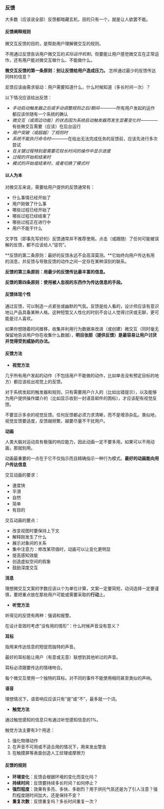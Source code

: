 ### 反馈

大多数（应该说全部）反馈都暗藏玄机，目的只有一个，就是让人欲罢不能。

#### 反馈阐释规则

微交互反馈的目的，是帮助用户理解微交互的规则。

不用通过反馈告诉用户微交互的*实际运作机制*，但要能让用户感觉微交互在正常运作，还有用户能对微交互做什么、不能做什么。

**微交互反馈的第一条原则：别让反馈给用户造成压力。** 怎样通过最少的反馈传达同样的信息？

反馈应该由需求驱动：用户需要知道什么，什么时候知道（多长时间一次）？

以下情况应该给出反馈：

- *手动启动触发器之后或手动调整规则之后/期间*————所有用户发起的运作都应该伴随有一个系统的确认
- *微交互（或周边功能）的状态因为系统启动触发器而发生显著变化时*————有些微交互需要（应该）在后台运行
- *用户突破（或超越）了规则时*
- *系统不能执行命令时*————在给出无法完成任务的反馈前，应该先进行多次尝试
- *在关键过程特别是需要花较长时间的操作中显示进度*
- *过程的开始和结束时*
- *模式的开始或结束时，或者切换了模式时*

#### 以人为本

对微交互来说，需要给用户提供的反馈通常有：
- 什么事情已经开始了
- 用户刚做了什么事
- 哪些过程已经开始了
- 哪些过程已经结束了
- 哪些过程正在进行中
- 用户不能干什么

文字性（即事先写好的）反馈通常并不推荐使用。点击（或跟随）了任何可能被误解的反馈，都不应该给人“惩罚”。

**反馈的第二条原则：最好的反馈永远不会高深莫测。**它始终向用户传达有用的消息，并反馈与导致反馈的动作之间一定存在某种深刻的联系。

**反馈的第三条原则：用最少的反馈传达最丰富的信息。**

**反馈的第四条原则：使用被人忽视的东西作为传达信息的手段。**

#### 反馈体现个性

通过反馈，可以制造一点紧张或幽默的气氛。反馈是给人看的，设计师应该有意识地让产品具备某种人格。这种短暂又人性化的时刻不会让人觉得讨厌或无聊，更可能是讨人喜欢。

如果你想随着时间推移，收集并利用行为数据来改进（或创建）微交互（同时毫无保留地告诉用户你在收集什么数据），**明目张胆（提供反馈）是最容易让用户讨厌并觉得受到威胁的办法。**

#### 反馈方法

- **视觉方法**

几乎所有用户发起的动作（不包括用户不能做的动作，比如单击没有预定目标的地方）都应该给出视觉上的反馈。

对于系统发起的触发器和规则，只有需要用户介入的（比如出错提示），以及能够为用户提供操作媒介的（比如显示收到一封语音邮件的图标），才应该配有视觉反馈。

不要显示多余的视觉反馈。任何反馈都必须力求清晰，而不是增添杂乱。类似地，视觉反馈要适度，反馈越频繁，越要尽量不干扰用户。

**动画**

人类大脑对运动具有极强的响应能力，因此动画一定不要多用。如果可以不用动画，那就别用。

动画最重要的一点在于它不仅指示而且精确指示一种行为模式。**最好的动画能向用户传达信息**

交互动画的要求：
- 速度快
- 平滑
- 自然
- 简单
- 有目的

交互动画的要点：
- 改变视图时要保持上下文
- 解释刚发生了什么
- 展示对象间的关系
- 集中注意力：修改某项值时，动画可以让变化更明显
- 提高感知效能
- 创造虚拟空间的假象
- 鼓励深度交互

**消息**

理想微交互文案的字数应该以个为单位计算，文案一定要简短，动词选择一定要谨慎，要把重点放在那些用户可能或需要采取的**行动**上。

- **听觉方法**

听得见的反馈有两种：强调和报警。

在设计音效时考虑“没有用的情形”：什么时候声音没有意义？

**耳标**

指用来传达信息的短促而独特的声音。

最好的耳标能让用户（有意或无意）联想到其他听过的声音。

耳标必须跟要传达的情绪吻合。

每个微交互使用一个独特的耳标。对不同的事件不能使用相同甚至类似的声响。

**语音**

理想情况下，语音响应应该只有“是”或“不”，最多就一个词。

- **触觉方法**

通过触觉感知的信息只有通过听觉感知信息的1%。

触觉方法主要有3个用途：
1. 强化物理动作
2. 在声音不可用或不适合用的情况下，用来发出警告
3. 在触摸屏等表面创造人工纹理或摩擦力

#### 反馈的规则

- **环境变化**：反馈会根据环境的变化而变化吗？
- **持续时间**：反馈要持续多长时间？如何停止？
- **强烈程度**：效果有多亮、多快、多剧烈？用于烘托气氛还是为了引人注意？强烈程度随时间加大，还是保持不变？
- **重复次数**：反馈重复吗？多长时间重复一次？